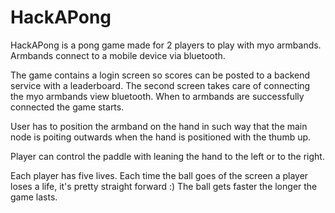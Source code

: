 # HackAPong

HackAPong is a pong game made for 2 players to play with myo armbands. Armbands connect to a mobile device via bluetooth.

The game contains a login screen so scores can be posted to a backend service with a leaderboard. The second screen takes care of connecting the myo armbands view bluetooth. When to armbands are successfully connected the game starts.

User has to position the armband on the hand in such way that the main node is poiting outwards when the hand is positioned with the thumb up.

Player can control the paddle with leaning the hand to the left or to the right.

Each player has five lives. Each time the ball goes of the screen a player loses a life, it's pretty straight forward :) The ball gets faster the longer the game lasts.
